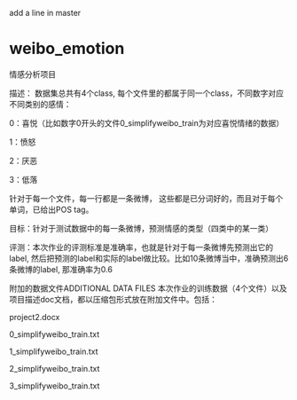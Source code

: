 add a line in master 
# weibo_emotion
情感分析项目

描述： 数据集总共有4个class, 每个文件里的都属于同一个class，不同数字对应不同类别的感情：

0：喜悦（比如数字0开头的文件0_simplifyweibo_train为对应喜悦情绪的数据）

1：愤怒

2：厌恶

3：低落

针对于每一个文件，每一行都是一条微博， 这些都是已分词好的，而且对于每个单词，已给出POS tag。 

目标：针对于测试数据中的每一条微博，预测情感的类型（四类中的某一类）

评测：本次作业的评测标准是准确率，也就是针对于每一条微博先预测出它的label, 然后把预测的label和实际的label做比较。比如10条微博当中，准确预测出6条微博的label, 那准确率为0.6


附加的数据文件ADDITIONAL DATA FILES
本次作业的训练数据（4个文件）以及项目描述doc文档，都以压缩包形式放在附加文件中。包括：

project2.docx

0_simplifyweibo_train.txt

1_simplifyweibo_train.txt

2_simplifyweibo_train.txt

3_simplifyweibo_train.txt
